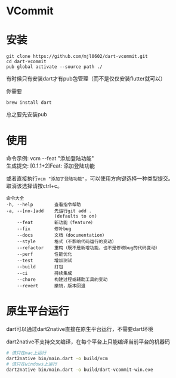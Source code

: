 

# VCommit

# 安装

```shell
git clone https://github.com/mjl0602/dart-vcommit.git
cd dart-vcommit
pub global activate --source path ./
```

有时候只有安装dart才有pub包管理（而不是仅仅安装flutter就可以）

你需要
```
brew install dart
```

总之要先安装pub

# 使用

命令示例: vcm --feat "添加登陆功能"  
生成提交: [0.1.1+2]Feat: 添加登陆功能

或者直接执行`vcm "添加了登陆功能"`，可以使用方向键选择一种类型提交。  
取消该选择请按ctrl+c。

```
命令大全
-h, --help        查看指令帮助
-a, --[no-]add    先运行git add .
                  (defaults to on)
    --feat        新功能（feature）
    --fix         修补bug
    --docs        文档（documentation）
    --style       格式（不影响代码运行的变动）
    --refactor    重构（既不是新增功能，也不是修改bug的代码变动）
    --perf        性能优化
    --test        增加测试
    --build       打包
    --ci          持续集成
    --chore       构建过程或辅助工具的变动
    --revert      撤销，版本回退
```
# 原生平台运行

dart可以通过dart2native直接在原生平台运行，不需要dart环境

dart2native不支持交叉编译，在每个平台上只能编译当前平台的机器码

```bash
# 请只在mac上运行
dart2native bin/main.dart -o build/vcm
# 请只在windows上运行
dart2native bin/main.dart -o build/dart-vcommit-win.exe
```
